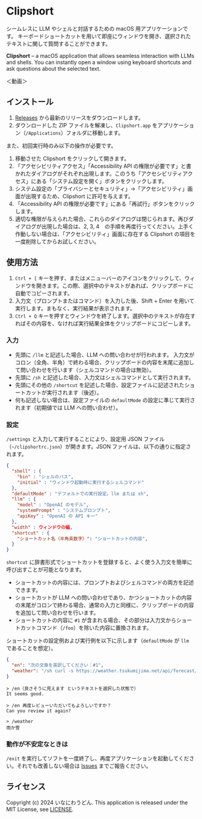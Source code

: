 # Clipshort

シームレスに LLM やシェルと対話するための macOS 用アプリケーションです。
キーボードショートカットを用いて即座にウィンドウを開き、選択されたテキストに関して質問することができます。

**Clipshort** – a macOS application that allows seamless interaction with LLMs and shells. You can instantly open a window using keyboard shortcuts and ask questions about the selected text.

＜動画＞

## インストール

1. [Releases](https://github.com/inaniwaudon/clipshort/releases/) から最新のリリースをダウンロードします。
2. ダウンロードした ZIP ファイルを解凍し、`Clipshort.app` をアプリケーション（`/Applications`）フォルダに移動します。

また、初回実行時のみ以下の操作が必要です。

1. 移動させた Clipshort をクリックして開きます。
2. 「アクセシビリティアクセス」「Accessibility API の権限が必要です」と書かれたダイアログがそれぞれ出現します。このうち「アクセシビリティアクセス」にある「システム設定を開く」ボタンをクリックします。
3. システム設定の「プライバシーとセキュリティ」→「アクセシビリティ」画面が出現するため、Clipshort に許可を与えます。
4. 「Accessibility API の権限が必要です」にある「再試行」ボタンをクリックします。
5. 適切な権限が与えられた場合、これらのダイアログは閉じられます。再びダイアログが出現した場合は、2, 3, 4　の手順を再度行ってください。上手く作動しない場合は、「アクセシビリティ」画面に存在する Clipshort の項目を一度削除してからお試しください。

## 使用方法

1. `Ctrl + [` キーを押す、またはメニューバーのアイコンをクリックして、ウィンドウを開きます。この際、選択中のテキストがあれば、クリップボードに自動でコピーされます。
2. 入力文（プロンプトまたはコマンド）を入力した後、Shift + Enter を用いて実行します。まもなく、実行結果が表示されます。
3. `Ctrl + Q` キーを押すとウィンドウを終了します。選択中のテキストが存在すればその内容を、なければ実行結果全体をクリップボードにコピーします。

### 入力

- 先頭に `/llm` と記述した場合、LLM への問い合わせが行われます。
入力文がコロン（全角、半角）で終わる場合、クリップボードの内容を末尾に追加して問い合わせを行います（シェルコマンドの場合は無効）。
- 先頭に `/sh` と記述した場合、入力文はシェルコマンドとして実行されます。
- 先頭にその他の `/shortcut` を記述した場合、設定ファイルに記述されたショートカットが実行されます（後述）。
- 何も記述しない場合は、設定ファイルの `defaultMode` の設定に準じて実行されます（初期値では LLM への問い合わせ）。

### 設定

`/settings` と入力して実行することにより、設定用 JSON ファイル（`~/clipshortrc.json`）が開きます。JSON ファイルは、以下の通りに指定されます。

```json
{
  "shell" : {
    "bin" : "シェルのパス",
    "initial" : "ウィンドウ起動時に実行するシェルコマンド"
  },
  "defaultMode" : "デフォルトでの実行設定。llm または sh",
  "llm" : {
    "model" : "OpenAI のモデル",
    "systemPrompt" : "システムプロンプト",
    "apiKey" : "OpenAI の API キー"
  },
  "width" : ウィンドウの幅,
  "shortcut" : {
    "ショートカット名（半角英数字）": "ショートカットの内容",
  }
}
```

`shortcut` に辞書形式でショートカットを登録すると、よく使う入力文を簡単に呼び出すことが可能となります。

- ショートカットの内容には、プロンプトおよびシェルコマンドの両方を記述できます。
- ショートカットが LLM への問い合わせであり、かつショートカットの内容の末尾がコロンで終わる場合、通常の入力と同様に、クリップボードの内容を追加して問い合わせを行います。
- ショートカットの内容に `#1` が含まれる場合、その部分は入力文からショートカットコマンド（`/foo`）を除いた内容に置換されます。

ショートカットの設定例および実行例を以下に示します（`defaultMode` が `llm` であることを想定）。

```json
{
  "en": "次の文章を英訳してください：#1",
  "weather": "/sh curl -s https://weather.tsukumijima.net/api/forecast/city/140020 | jq -r '.forecasts[] | select(.dateLabel==\"今日\") | .detail.weather'"
}
```

```
> /en（良さそうに見えます というテキストを選択した状態で）
It seems good.

> /en 再度レビューいただいてもよろしいですか？
Can you review it again?

> /weather
雨か雪
```

### 動作が不安定なときは

`/exit` を実行してソフトを一度終了し、再度アプリケーションを起動してください。それでも改善しない場合は [Issues](https://github.com/inaniwaudon/clipshort/issues) までご報告ください。

## ライセンス

Copyright (c) 2024 いなにわうどん. This application is released under the MIT License, see [LICENSE](https://github.com/inaniwaudon/clipshort/blob/main/LICENSE).
